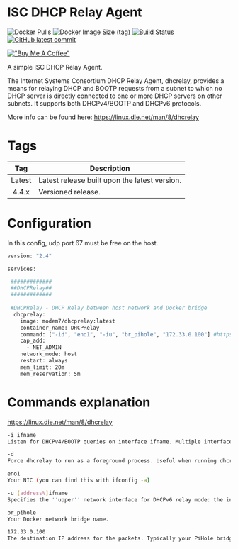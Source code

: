 # ISC DHCP Relay Agent

![Docker Pulls](https://img.shields.io/docker/pulls/modem7/dhcprelay) 
![Docker Image Size (tag)](https://img.shields.io/docker/image-size/modem7/dhcprelay/latest) 
[![Build Status](https://drone.modem7.com/api/badges/modem7/DHCP-Relay/status.svg)](https://drone.modem7.com/modem7/DHCP-Relay)
[![GitHub latest commit](https://badgen.net/github/last-commit/modem7/DHCP-Relay)](https://GitHub.com/modem7/DHCP-Relay/commit/)

[!["Buy Me A Coffee"](https://www.buymeacoffee.com/assets/img/custom_images/orange_img.png)](https://www.buymeacoffee.com/modem7)

A simple ISC DHCP Relay Agent.

The Internet Systems Consortium DHCP Relay Agent, dhcrelay, provides a means for relaying DHCP and BOOTP requests from a subnet to which no DHCP server is directly connected to one or more DHCP servers on other subnets. It supports both DHCPv4/BOOTP and DHCPv6 protocols. 

More info can be found here: https://linux.die.net/man/8/dhcrelay

# Tags
| Tag | Description |
| :----: | --- |
| Latest | Latest release built upon the latest version. |
| 4.4.x | Versioned release. |

# Configuration

In this config, udp port 67 must be free on the host.

```bash
version: "2.4"

services:

 #############
 ##DHCPRelay##
 #############
 
 #DHCPRelay - DHCP Relay between host network and Docker bridge
  dhcprelay:
    image: modem7/dhcprelay:latest
    container_name: DHCPRelay
    command: ["-id", "eno1", "-iu", "br_pihole", "172.33.0.100"] #https://fedoramagazine.org/build-network-bridge-fedora/
    cap_add:
      - NET_ADMIN
    network_mode: host
    restart: always
    mem_limit: 20m
    mem_reservation: 5m
```

# Commands explanation
https://linux.die.net/man/8/dhcrelay
```bash
-i ifname
Listen for DHCPv4/BOOTP queries on interface ifname. Multiple interfaces may be specified by using more than one -i option. If no interfaces are specified on the command line, dhcrelay will identify all network interfaces, eliminating non-broadcast interfaces if possible, and attempt to listen on all of them.

-d
Force dhcrelay to run as a foreground process. Useful when running dhcrelay under a debugger, or running out of inittab on System V systems.

eno1
Your NIC (you can find this with ifconfig -a)

-u [address%]ifname
Specifies the ''upper'' network interface for DHCPv6 relay mode: the interface to which queries from clients and other relay agents should be forwarded. At least one -u option must be included in the command line when running in DHCPv6 mode. The interface name ifname is a mandatory parameter. The destination unicast or multicast address can be specified by address%; if not specified, the relay agent will forward to the DHCPv6 All_DHCP_Relay_Agents_and_Servers multicast address.

br_pihole
Your Docker network bridge name.

172.33.0.100
The destination IP address for the packets. Typically your PiHole bridge IP address.
```
